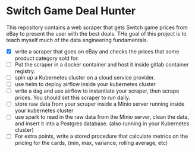 # Switch Game Deal Hunter 
 This repository contains a web scraper that gets Switch game prices from eBay to present the user with the best deals. THe goal of this project is to teach myself much of the data engineering fundamentals.  

- [x] write a scraper that goes on eBay and checks the prices that some product category sold for.
- [ ] Put the scraper in a docker container and host it inside gitlab container registry.
- [ ] spin up a Kubernetes cluster on a cloud service provider. 
- [ ] use helm to deploy airflow inside your kubernetes cluster
- [ ] write a dag and use airflow to instantiate your scraper, then scrape prices. You should set this scraper to run daily.
- [ ] store raw data from your scraper inside a Minio server running inside your kubernetes cluster
- [ ] use spark to read in the raw data from the Minio server, clean the data, and insert it into a Postgres database. (also running in your Kubernetes cluster)
- [ ] For extra points, write a stored procedure that calculate metrics on the pricing for the cards, (min, max, variance, rolling average, etc)
